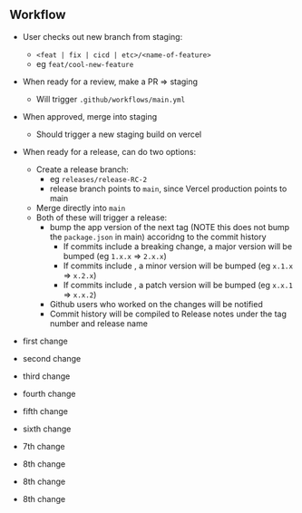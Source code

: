 ## Workflow

- User checks out new branch from staging:
  - `<feat | fix | cicd | etc>/<name-of-feature>`
  - eg `feat/cool-new-feature`
- When ready for a review, make a PR => staging
  - Will trigger `.github/workflows/main.yml`
- When approved, merge into staging
  - Should trigger a new staging build on vercel
- When ready for a release, can do two options:

  - Create a release branch:
    - eg `releases/release-RC-2`
    - release branch points to `main`, since Vercel production points to main
  - Merge directly into `main`
  - Both of these will trigger a release:
    - bump the app version of the next tag (NOTE this does not bump the `package.json` in main) accoridng to the commit history
      - If commits include a breaking change, a major version will be bumped (eg `1.x.x` => `2.x.x`)
      - If commits include <INSERT LIST HERE>, a minor version will be bumped (eg `x.1.x` => `x.2.x`)
      - If commits include <INSERT LIST HERE>, a patch version will be bumped (eg `x.x.1` => `x.x.2`)
    - Github users who worked on the changes will be notified
    - Commit history will be compiled to Release notes under the tag number and release name

- first change
- second change
- third change
- fourth change
- fifth change
- sixth change
- 7th change
- 8th change
- 8th change
- 8th change
